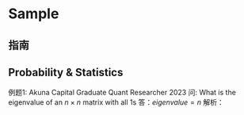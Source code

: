 # Sample

## 指南

## Probability & Statistics

例题1: Akuna Capital Graduate Quant Researcher 2023 
问: What is the eigenvalue of an $n \times n$ matrix with all 1s
答：$eigenvalue = n$
解析：
